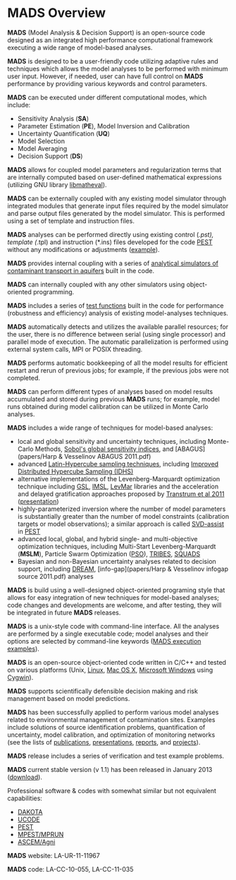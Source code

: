 <div class="animatescroll"><a name="info:top" id="info:top"></a>

# **MADS** Overview

**MADS** (Model Analysis & Decision Support) is an open-source code designed as an integrated high performance computational framework executing a wide range of model-based analyses.

**MADS** is designed to be a user-friendly code utilizing adaptive rules and techniques which allows the model analyses to be performed with minimum user input. However, if needed, user can have full control on **MADS** performance by providing various keywords and control parameters.

**MADS** can be executed under different computational modes, which include:

*   Sensitivity Analysis (**SA**)
*   Parameter Estimation (**PE**), Model Inversion and Calibration
*   Uncertainty Quantification (**UQ**)
*   Model Selection
*   Model Averaging
*   Decision Support (**DS**)

**MADS** allows for coupled model parameters and regularization terms that are internally computed based on user-defined mathematical expressions (utilizing GNU library [libmatheval](http://www.gnu.org/software/libmatheval)).

**MADS** can be externally coupled with any existing model simulator through integrated modules that generate input files required by the model simulator and parse output files generated by the model simulator. This is performed using a set of template and instruction files.

**MADS** analyses can be performed directly using existing control (*.pst), template (*.tpl) and instruction (*.ins) files developed for the code [PEST](http://www.pesthomepage.org) without any modifications or adjustments ([example](mads-comparisons.md)).

**MADS** provides internal coupling with a series of [analytical simulators of contaminant transport in aquifers](mads-methods.md#contaminant-transport-simulators) built in the code.

**MADS** can internally coupled with any other simulators using object-oriented programming.

**MADS** includes a series of [test functions](#methods:functions) built in the code for performance (robustness and efficiency) analysis of existing model-analyses techniques.

**MADS** automatically detects and utilizes the available parallel resources; for the user, there is no difference between serial (using single processor) and parallel mode of execution. The automatic parallelization is performed using external system calls, MPI or POSIX threading.

**MADS** performs automatic bookkeeping of all the model results for efficient restart and rerun of previous jobs; for example, if the previous jobs were not completed.

**MADS** can perform different types of analyses based on model results accumulated and stored during previous **MADS** runs; for example, model runs obtained during model calibration can be utilized in Monte Carlo analyses.

**MADS** includes a wide range of techniques for model-based analyses:

*   local and global sensitivity and uncertainty techniques, including Monte-Carlo Methods, [Sobol's global sensitivity indices](http://www.mlmatrix.com/uploadfile/200712418203522.pdf), and [ABAGUS](papers/Harp & Vesselinov ABAGUS 2011.pdf)
*   advanced [Latin-Hypercube sampling techniques](#methods:sampling), including [Improved Distributed Hypercube Sampling (IDHS)](http://people.sc.fsu.edu/~jburkardt/datasets/ihs/ihs.html)
*   alternative implementations of the Levenberg-Marquardt optimization technique including [GSL](http://www.gnu.org/s/gsl/), [IMSL](http://www.roguewave.com/products/imsl-numerical-libraries.aspx), [LevMar](http://www.ics.forth.gr/~lourakis/levmar/) libraries and the acceleration and delayed gratification approaches proposed by [Transtrum et al 2011](http://link.aps.org/doi/10.1103/PhysRevE.83.036701) ([presentation](presentations/Leif_LM_presentation_m.pdf))
*   highly-parameterized inversion where the number of model parameters is substantially greater than the number of model constraints (calibration targets or model observations); a similar approach is called [SVD-assist](http://www.pesthomepage.org/Highly-parameterized_inversion.php) in [PEST](http://www.pesthomepage.org)
*   advanced local, global, and hybrid single- and multi-objective optimization techniques, including Multi-Start Levenberg-Marquardt (**MSLM**), Particle Swarm Optimization ([PSO](http://clerc.maurice.free.fr/pso/)), [TRIBES](www.particleswarm.info/Tribes_2006_Cooren.pdf), [SQUADS](papers/squads_v04.pdf)
*   Bayesian and non-Bayesian uncertainty analyses related to decision support, including [DREAM](http://www.biometris.wur.nl/UK/Staff/Cajo+ter+Braak/Software+and+Data/DE-MC+and+DREAM+software+page/), [info-gap](papers/Harp & Vesselinov infogap source 2011.pdf) analyses

**MADS** is build using a well-designed object-oriented programing style that allows for easy integration of new techniques for model-based analyses; code changes and developments are welcome, and after testing, they will be integrated in future **MADS** releases.

**MADS** is a unix-style code with command-line interface. All the analyses are performed by a single executable code; model analyses and their options are selected by command-line keywords ([MADS execution examples](#examples:top)).

**MADS** is an open-source object-oriented code written in C/C++ and tested on various platforms (Unix, [Linux](https://www.linux.com/), [Mac OS X](http://www.apple.com/macosx/), [Microsoft Windows](http://windows.microsoft.com/en-US/windows/home) using [Cygwin](http://www.cygwin.com/)).

**MADS** supports scientifically defensible decision making and risk management based on model predictions.

**MADS** has been successfully applied to perform various model analyses related to environmental management of contamination sites. Examples include solutions of source identification problems, quantification of uncertainty, model calibration, and optimization of monitoring networks (see the lists of [publications](#research:top), [presentations](#research:presentations), [reports](#research:reports), and [projects](#research:projects)).

**MADS** release includes a series of verification and test example problems.

**MADS** current stable version (v 1.1) has been released in January 2013 ([download](#download)).

Professional software & codes with somewhat similar but not equivalent capabilities:

*   [DAKOTA](http://dakota.sandia.gov/index.html)
*   [UCODE](http://igwmc.mines.edu/freeware/ucode/)
*   [PEST](http://www.pesthomepage.org)
*   [MPEST/MPRUN](http://www.ees.lanl.gov/staff/monty/codes/mpest)
*   [ASCEM/Agni](http://www.ascemdoe.org)

**MADS** website: LA-UR-11-11967

**MADS** code: LA-CC-10-055, LA-CC-11-035

</div>
